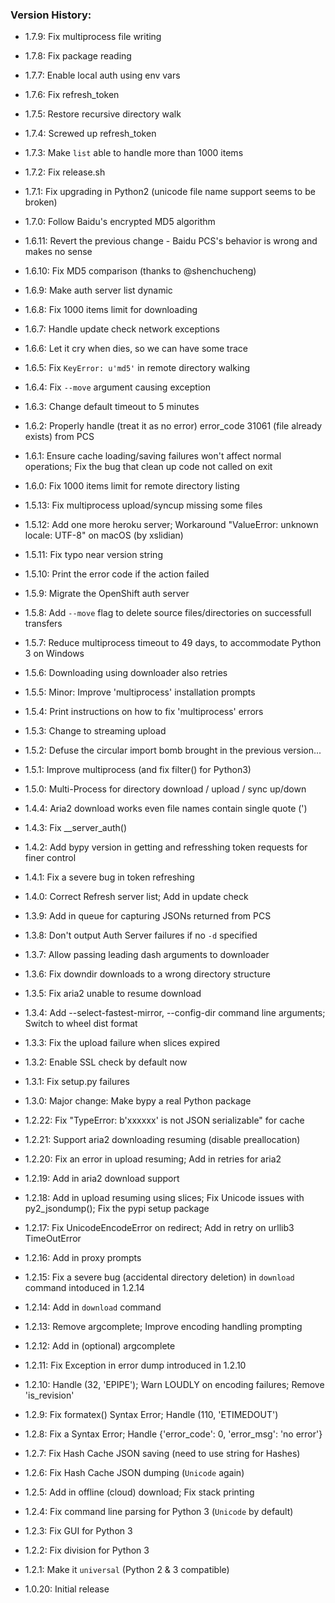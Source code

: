 ### Version History:

- 1.7.9: Fix multiprocess file writing
- 1.7.8: Fix package reading
- 1.7.7: Enable local auth using env vars
- 1.7.6: Fix refresh_token
- 1.7.5: Restore recursive directory walk
- 1.7.4: Screwed up refresh_token
- 1.7.3: Make `list` able to handle more than 1000 items
- 1.7.2: Fix release.sh
- 1.7.1: Fix upgrading in Python2 (unicode file name support seems to be broken)
- 1.7.0: Follow Baidu's encrypted MD5 algorithm
- 1.6.11: Revert the previous change - Baidu PCS's behavior is wrong and makes no sense
- 1.6.10: Fix MD5 comparison (thanks to @shenchucheng)
- 1.6.9: Make auth server list dynamic
- 1.6.8: Fix 1000 items limit for downloading
- 1.6.7: Handle update check network exceptions
- 1.6.6: Let it cry when dies, so we can have some trace
- 1.6.5: Fix `KeyError: u'md5'` in remote directory walking
- 1.6.4: Fix `--move` argument causing exception
- 1.6.3: Change default timeout to 5 minutes
- 1.6.2: Properly handle (treat it as no error) error_code 31061 (file already exists) from PCS
- 1.6.1: Ensure cache loading/saving failures won't affect normal operations; Fix the bug that clean up code not called on exit
- 1.6.0: Fix 1000 items limit for remote directory listing
- 1.5.13: Fix multiprocess upload/syncup missing some files
- 1.5.12: Add one more heroku server; Workaround "ValueError: unknown locale: UTF-8" on macOS (by xslidian)
- 1.5.11: Fix typo near version string
- 1.5.10: Print the error code if the action failed
- 1.5.9: Migrate the OpenShift auth server
- 1.5.8: Add `--move` flag to delete source files/directories on successfull transfers
- 1.5.7: Reduce multiprocess timeout to 49 days, to accommodate Python 3 on Windows
- 1.5.6: Downloading using downloader also retries
- 1.5.5: Minor: Improve 'multiprocess' installation prompts
- 1.5.4: Print instructions on how to fix 'multiprocess' errors
- 1.5.3: Change to streaming upload
- 1.5.2: Defuse the circular import bomb brought in the previous version...
- 1.5.1: Improve multiprocess (and fix filter() for Python3)
- 1.5.0: Multi-Process for directory download / upload / sync up/down

- 1.4.4: Aria2 download works even file names contain single quote (')
- 1.4.3: Fix __server_auth()
- 1.4.2: Add bypy version in getting and refresshing token requests for finer control
- 1.4.1: Fix a severe bug in token refreshing
- 1.4.0: Correct Refresh server list; Add in update check

- 1.3.9: Add in queue for capturing JSONs returned from PCS
- 1.3.8: Don't output Auth Server failures if no `-d` specified
- 1.3.7: Allow passing leading dash arguments to downloader
- 1.3.6: Fix downdir downloads to a wrong directory structure
- 1.3.5: Fix aria2 unable to resume download
- 1.3.4: Add --select-fastest-mirror, --config-dir command line arguments; Switch to wheel dist format
- 1.3.3: Fix the upload failure when slices expired
- 1.3.2: Enable SSL check by default now
- 1.3.1: Fix setup.py failures
- 1.3.0: Major change: Make bypy a real Python package

- 1.2.22: Fix "TypeError: b'xxxxxx' is not JSON serializable" for cache
- 1.2.21: Support aria2 downloading resuming (disable preallocation)
- 1.2.20: Fix an error in upload resuming; Add in retries for aria2
- 1.2.19: Add in aria2 download support
- 1.2.18: Add in upload resuming using slices; Fix Unicode issues with py2_jsondump(); Fix the pypi setup package
- 1.2.17: Fix UnicodeEncodeError on redirect; Add in retry on urllib3 TimeOutError
- 1.2.16: Add in proxy prompts
- 1.2.15: Fix a severe bug (accidental directory deletion) in `download` command intoduced in 1.2.14
- 1.2.14: Add in `download` command
- 1.2.13: Remove argcomplete; Improve encoding handling prompting
- 1.2.12: Add in (optional) argcomplete
- 1.2.11: Fix Exception in error dump introduced in 1.2.10
- 1.2.10: Handle (32, 'EPIPE'); Warn LOUDLY on encoding failures; Remove 'is_revision'
- 1.2.9: Fix formatex() Syntax Error; Handle (110, 'ETIMEDOUT')
- 1.2.8: Fix a Syntax Error; Handle {'error_code': 0, 'error_msg': 'no error'}
- 1.2.7: Fix Hash Cache JSON saving (need to use string for Hashes)
- 1.2.6: Fix Hash Cache JSON dumping (`Unicode` again)
- 1.2.5: Add in offline (cloud) download; Fix stack printing
- 1.2.4: Fix command line parsing for Python 3 (`Unicode` by default)
- 1.2.3: Fix GUI for Python 3
- 1.2.2: Fix division for Python 3
- 1.2.1: Make it `universal` (Python 2 & 3 compatible)
- 1.0.20: Initial release

